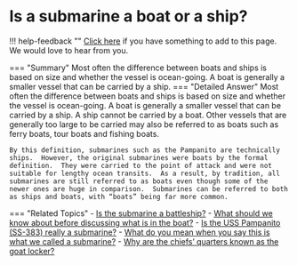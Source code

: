 # Is a submarine a boat or a ship?

!!! help-feedback ""
    [Click here](https://replace.md) if you have something to add to this page. We would love to hear from you.

=== "Summary"
    Most often the difference between boats and ships is based on size and whether the vessel is ocean-going. A boat is generally a smaller vessel that can be carried by a ship.
=== "Detailed Answer"
    Most often the difference between boats and ships is based on size and whether the vessel is ocean-going.  A boat is generally a smaller vessel that can be carried by a ship.  A ship cannot be carried by a boat.  Other vessels that are generally too large to be carried may also be referred to as boats such as ferry boats, tour boats and fishing boats.
    
    By this definition, submarines such as the Pampanito are technically ships.  However, the original submarines were boats by the formal definition.  They were carried to the point of attack and were not suitable for lengthy ocean transits.  As a result, by tradition, all submarines are still referred to as boats even though some of the newer ones are huge in comparison.  Submarines can be referred to both as ships and boats, with “boats” being far more common.
=== "Related Topics"
    - [Is the submarine a battleship?](./is-the-submarine-a-battleship.md)
    - [What should we know about before discussing what is in the boat?](./what-should-we-know-about-before-discussing-what-is-in-the-boat.md)
    - [Is the USS Pampanito (SS-383) really a submarine?](./is-the-uss-pampanito-ss-383-really-a-submarine.md)
    - [What do you mean when you say this is what we called a submarine?](./what-do-you-mean-when-you-say-this-is-what-we-called-a-submarine.md)
    - [Why are the chiefs’ quarters known as the goat locker?](./why-are-the-chiefs-quarters-known-as-the-goat-locker.md)